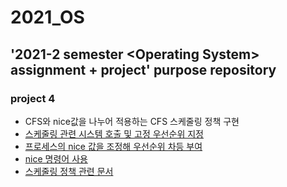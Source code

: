 # 2021_OS
'2021-2 semester &lt;Operating System> assignment + project' purpose repository
------

### project 4
- CFS와 nice값을 나누어 적용하는 CFS 스케줄링 정책 구현
- [스케줄링 관련 시스템 호출 및 고정 우선순위 지정](https://jeongchul.tistory.com/95)
- [프로세스의 nice 값을 조정해 우선순위 차등 부여](https://wiseworld.tistory.com/64)
- [nice 명령어 사용](https://jhnyang.tistory.com/394)
- [스케줄링 정책 관련 문서](http://www.iamroot.org/xe/index.php?mid=Programming&document_srl=14564)
